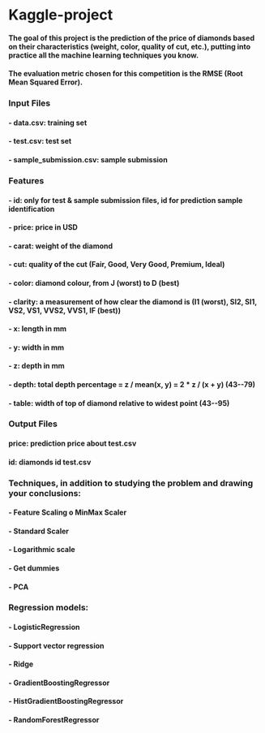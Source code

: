 # Kaggle-project

#### The goal of this project is the prediction of the price of diamonds based on their characteristics (weight, color, quality of cut, etc.), putting into practice all the machine learning techniques you know.
#### The evaluation metric chosen for this competition is the RMSE (Root Mean Squared Error).

### Input Files
#### - data.csv: training set
#### - test.csv: test set
#### - sample_submission.csv: sample submission

### Features
#### - id: only for test & sample submission files, id for prediction sample identification
#### - price: price in USD
#### - carat: weight of the diamond
#### - cut: quality of the cut (Fair, Good, Very Good, Premium, Ideal)
#### - color: diamond colour, from J (worst) to D (best)
#### - clarity: a measurement of how clear the diamond is (I1 (worst), SI2, SI1, VS2, VS1, VVS2, VVS1, IF (best))
#### - x: length in mm
#### - y: width in mm
#### - z: depth in mm
#### - depth: total depth percentage = z / mean(x, y) = 2 * z / (x + y) (43--79)
#### - table: width of top of diamond relative to widest point (43--95)

### Output Files
#### price: prediction price about test.csv
#### id: diamonds id test.csv

### Techniques, in addition to studying the problem and drawing your conclusions:
#### - Feature Scaling o MinMax Scaler
#### - Standard Scaler
#### - Logarithmic scale
#### - Get dummies
#### - PCA

### Regression models:
#### - LogisticRegression
#### - Support vector regression
#### - Ridge
#### - GradientBoostingRegressor
#### - HistGradientBoostingRegressor
#### - RandomForestRegressor

